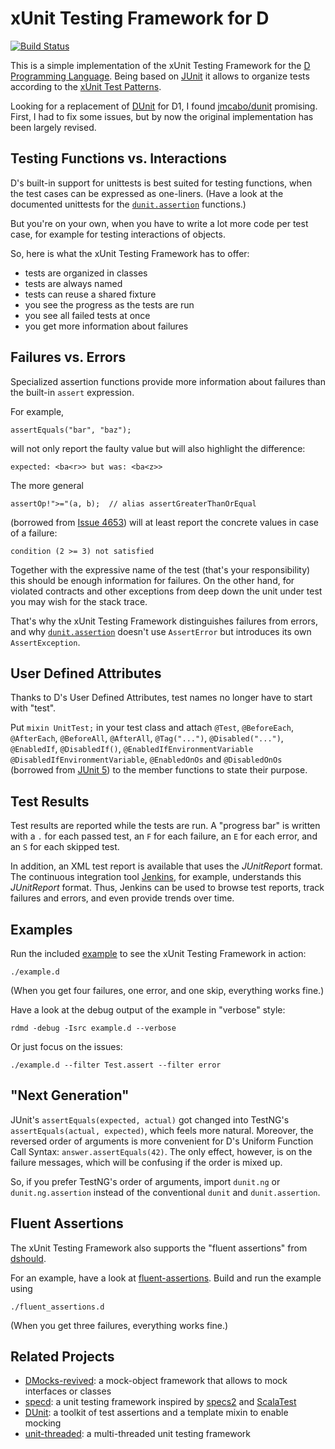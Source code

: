 # xUnit Testing Framework for D

[![Build Status](https://travis-ci.org/linkrope/dunit.svg?branch=master)](https://travis-ci.org/linkrope/dunit)

This is a simple implementation of the xUnit Testing Framework
for the [D Programming Language].
Being based on [JUnit] it allows to organize tests
according to the [xUnit Test Patterns].

Looking for a replacement of [DUnit] for D1, I found [jmcabo/dunit] promising.
First, I had to fix some issues, but by now the original implementation
has been largely revised.

## Testing Functions vs. Interactions

D's built-in support for unittests is best suited for testing functions,
when the test cases can be expressed as one-liners.
(Have a look at the documented unittests for the [`dunit.assertion`] functions.)

But you're on your own, when you have to write a lot more code per test case,
for example for testing interactions of objects.

So, here is what the xUnit Testing Framework has to offer:

- tests are organized in classes
- tests are always named
- tests can reuse a shared fixture
- you see the progress as the tests are run
- you see all failed tests at once
- you get more information about failures

## Failures vs. Errors

Specialized assertion functions provide more information about failures than
the built-in `assert` expression.

For example,

    assertEquals("bar", "baz");

will not only report the faulty value but will also highlight the difference:

    expected: <ba<r>> but was: <ba<z>>

The more general

    assertOp!">="(a, b);  // alias assertGreaterThanOrEqual

(borrowed from [Issue 4653])
will at least report the concrete values in case of a failure:

    condition (2 >= 3) not satisfied

Together with the expressive name of the test (that's your responsibility)
this should be enough information for failures. On the other hand, for
violated contracts and other exceptions from deep down the unit under test
you may wish for the stack trace.

That's why the xUnit Testing Framework distinguishes failures from errors,
and why [`dunit.assertion`] doesn't use `AssertError`
but introduces its own `AssertException`.

## User Defined Attributes

Thanks to D's User Defined Attributes, test names no longer have to start with
"test".

Put `mixin UnitTest;` in your test class and attach `@Test`,
`@BeforeEach`, `@AfterEach`, `@BeforeAll`, `@AfterAll`, `@Tag("...")`,
`@Disabled("...")`, `@EnabledIf`, `@DisabledIf()`, `@EnabledIfEnvironmentVariable`
`@DisabledIfEnvironmentVariable`, `@EnabledOnOs` and `@DisabledOnOs`
(borrowed from [JUnit 5]) to the member functions to state their purpose.

## Test Results

Test results are reported while the tests are run. A "progress bar" is written
with a `.` for each passed test, an `F` for each failure, an `E` for each error,
and an `S` for each skipped test.

In addition, an XML test report is available that uses the _JUnitReport_ format.
The continuous integration tool [Jenkins], for example,
understands this _JUnitReport_ format. Thus, Jenkins can be used to browse
test reports, track failures and errors, and even provide trends over time.

## Examples

Run the included [example] to see the xUnit Testing Framework in action:

    ./example.d

(When you get four failures, one error, and one skip, everything works fine.)

Have a look at the debug output of the example in "verbose" style:

    rdmd -debug -Isrc example.d --verbose

Or just focus on the issues:

    ./example.d --filter Test.assert --filter error

## "Next Generation"

JUnit's `assertEquals(expected, actual)` got changed into
TestNG's `assertEquals(actual, expected)`, which feels more natural.
Moreover, the reversed order of arguments is more convenient for
D's Uniform Function Call Syntax: `answer.assertEquals(42)`.
The only effect, however, is on the failure messages,
which will be confusing if the order is mixed up.

So, if you prefer TestNG's order of arguments,
import `dunit.ng` or `dunit.ng.assertion`
instead of the conventional `dunit` and `dunit.assertion`.

## Fluent Assertions

The xUnit Testing Framework also supports the "fluent assertions" from [dshould].

For an example, have a look at [fluent-assertions].
Build and run the example using

    ./fluent_assertions.d

(When you get three failures, everything works fine.)

## Related Projects

- [DMocks-revived]:
  a mock-object framework that allows to mock interfaces or classes
- [specd]:
  a unit testing framework inspired by [specs2] and [ScalaTest]
- [DUnit]:
  a toolkit of test assertions and a template mixin to enable mocking
- [unit-threaded]:
  a multi-threaded unit testing framework

[d programming language]: http://dlang.org
[dunit]: http://www.dsource.org/projects/dmocks/wiki/DUnit
[issue 4653]: http://d.puremagic.com/issues/show_bug.cgi?id=4653
[jenkins]: http://jenkins-ci.org
[junit]: http://junit.org
[junit 5]: http://junit.org/junit5/docs/current/user-guide/
[scalatest]: http://www.scalatest.org
[specs2]: http://etorreborre.github.io/specs2/
[xunit test patterns]: http://xunitpatterns.com

[dmocks-revived]: https://github.com/QAston/DMocks-revived
[dshould]: https://github.com/funkwerk/dshould
[jmcabo/dunit]: https://github.com/jmcabo/dunit
[dunit]: https://github.com/kalekold/dunit
[specd]: https://github.com/jostly/specd
[unit-threaded]: https://github.com/atilaneves/unit-threaded

[`dunit.assertion`]: src/dunit/assertion.d
[example]: example.d
[fluent-assertions]: fluent_assertions.d
